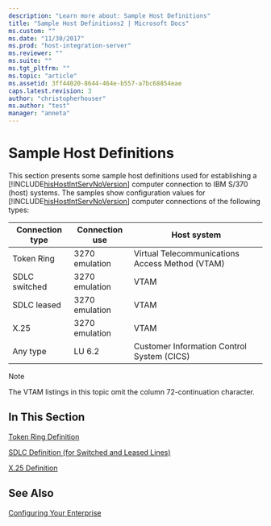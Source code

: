 ```yaml
---
description: "Learn more about: Sample Host Definitions"
title: "Sample Host Definitions2 | Microsoft Docs"
ms.custom: ""
ms.date: "11/30/2017"
ms.prod: "host-integration-server"
ms.reviewer: ""
ms.suite: ""
ms.tgt_pltfrm: ""
ms.topic: "article"
ms.assetid: 3ff44020-8644-464e-b557-a7bc68854eae
caps.latest.revision: 3
author: "christopherhouser"
ms.author: "test"
manager: "anneta"
---
```

# Sample Host Definitions
This section presents some sample host definitions used for establishing a [!INCLUDE[hisHostIntServNoVersion](../includes/hishostintservnoversion-md.md)] computer connection to IBM S/370 (host) systems. The samples show configuration values for [!INCLUDE[hisHostIntServNoVersion](../includes/hishostintservnoversion-md.md)] computer connections of the following types:  
  
|Connection type|Connection use|Host system|  
|---------------------|--------------------|-----------------|  
|Token Ring|3270 emulation|Virtual Telecommunications Access Method (VTAM)|  
|SDLC switched|3270 emulation|VTAM|  
|SDLC leased|3270 emulation|VTAM|  
|X.25|3270 emulation|VTAM|  
|Any type|LU 6.2|Customer Information Control System (CICS)|  
  
> [!NOTE]
>  The VTAM listings in this topic omit the column 72-continuation character.  
  
## In This Section  
 [Token Ring Definition](../core/token-ring-definition1.md)  
  
 [SDLC Definition (for Switched and Leased Lines)](../core/sdlc-definition-for-switched-and-leased-lines-2.md)  
  
 [X.25 Definition](../core/x-25-definition2.md)  
  
## See Also  
 [Configuring Your Enterprise](../core/configuring-your-enterprise1.md)

